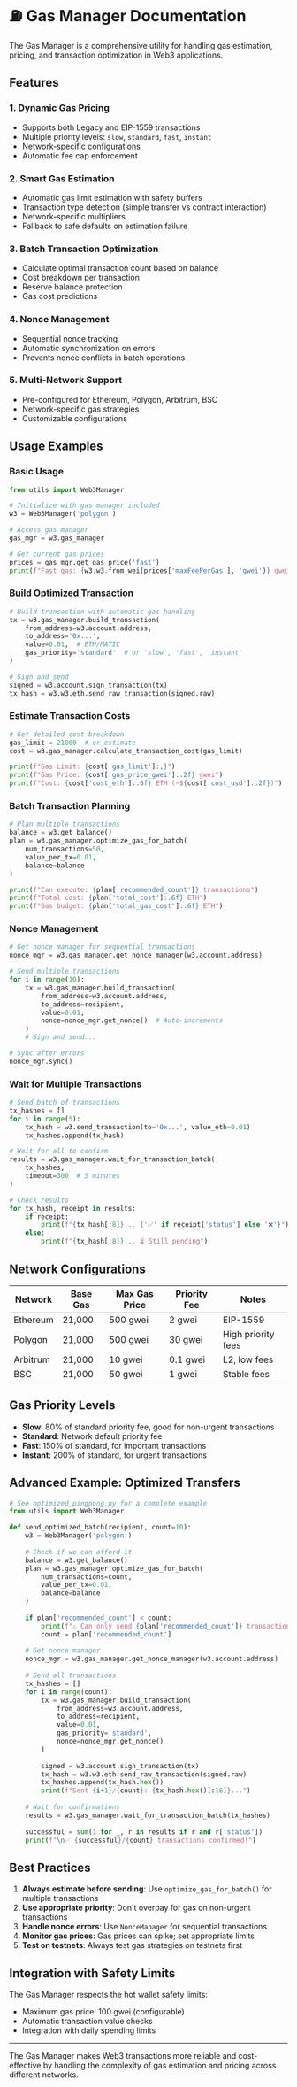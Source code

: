 # ⛽ Gas Manager Documentation

The Gas Manager is a comprehensive utility for handling gas estimation, pricing, and transaction optimization in Web3 applications.

## Features

### 1. **Dynamic Gas Pricing**
- Supports both Legacy and EIP-1559 transactions
- Multiple priority levels: `slow`, `standard`, `fast`, `instant`
- Network-specific configurations
- Automatic fee cap enforcement

### 2. **Smart Gas Estimation**
- Automatic gas limit estimation with safety buffers
- Transaction type detection (simple transfer vs contract interaction)
- Network-specific multipliers
- Fallback to safe defaults on estimation failure

### 3. **Batch Transaction Optimization**
- Calculate optimal transaction count based on balance
- Cost breakdown per transaction
- Reserve balance protection
- Gas cost predictions

### 4. **Nonce Management**
- Sequential nonce tracking
- Automatic synchronization on errors
- Prevents nonce conflicts in batch operations

### 5. **Multi-Network Support**
- Pre-configured for Ethereum, Polygon, Arbitrum, BSC
- Network-specific gas strategies
- Customizable configurations

## Usage Examples

### Basic Usage

```python
from utils import Web3Manager

# Initialize with gas manager included
w3 = Web3Manager('polygon')

# Access gas manager
gas_mgr = w3.gas_manager

# Get current gas prices
prices = gas_mgr.get_gas_price('fast')
print(f"Fast gas: {w3.w3.from_wei(prices['maxFeePerGas'], 'gwei')} gwei")
```

### Build Optimized Transaction

```python
# Build transaction with automatic gas handling
tx = w3.gas_manager.build_transaction(
    from_address=w3.account.address,
    to_address='0x...',
    value=0.01,  # ETH/MATIC
    gas_priority='standard'  # or 'slow', 'fast', 'instant'
)

# Sign and send
signed = w3.account.sign_transaction(tx)
tx_hash = w3.w3.eth.send_raw_transaction(signed.raw)
```

### Estimate Transaction Costs

```python
# Get detailed cost breakdown
gas_limit = 21000  # or estimate
cost = w3.gas_manager.calculate_transaction_cost(gas_limit)

print(f"Gas Limit: {cost['gas_limit']:,}")
print(f"Gas Price: {cost['gas_price_gwei']:.2f} gwei")
print(f"Cost: {cost['cost_eth']:.6f} ETH (~${cost['cost_usd']:.2f})")
```

### Batch Transaction Planning

```python
# Plan multiple transactions
balance = w3.get_balance()
plan = w3.gas_manager.optimize_gas_for_batch(
    num_transactions=50,
    value_per_tx=0.01,
    balance=balance
)

print(f"Can execute: {plan['recommended_count']} transactions")
print(f"Total cost: {plan['total_cost']:.6f} ETH")
print(f"Gas budget: {plan['total_gas_cost']:.6f} ETH")
```

### Nonce Management

```python
# Get nonce manager for sequential transactions
nonce_mgr = w3.gas_manager.get_nonce_manager(w3.account.address)

# Send multiple transactions
for i in range(10):
    tx = w3.gas_manager.build_transaction(
        from_address=w3.account.address,
        to_address=recipient,
        value=0.01,
        nonce=nonce_mgr.get_nonce()  # Auto-increments
    )
    # Sign and send...

# Sync after errors
nonce_mgr.sync()
```

### Wait for Multiple Transactions

```python
# Send batch of transactions
tx_hashes = []
for i in range(5):
    tx_hash = w3.send_transaction(to='0x...', value_eth=0.01)
    tx_hashes.append(tx_hash)

# Wait for all to confirm
results = w3.gas_manager.wait_for_transaction_batch(
    tx_hashes,
    timeout=300  # 5 minutes
)

# Check results
for tx_hash, receipt in results:
    if receipt:
        print(f"{tx_hash[:8]}... {'✅' if receipt['status'] else '❌'}")
    else:
        print(f"{tx_hash[:8]}... ⏳ Still pending")
```

## Network Configurations

| Network  | Base Gas | Max Gas Price | Priority Fee | Notes |
|----------|----------|---------------|--------------|-------|
| Ethereum | 21,000   | 500 gwei      | 2 gwei       | EIP-1559 |
| Polygon  | 21,000   | 500 gwei      | 30 gwei      | High priority fees |
| Arbitrum | 21,000   | 10 gwei       | 0.1 gwei     | L2, low fees |
| BSC      | 21,000   | 50 gwei       | 1 gwei       | Stable fees |

## Gas Priority Levels

- **Slow**: 80% of standard priority fee, good for non-urgent transactions
- **Standard**: Network default priority fee
- **Fast**: 150% of standard, for important transactions
- **Instant**: 200% of standard, for urgent transactions

## Advanced Example: Optimized Transfers

```python
# See optimized_pingpong.py for a complete example
from utils import Web3Manager

def send_optimized_batch(recipient, count=10):
    w3 = Web3Manager('polygon')
    
    # Check if we can afford it
    balance = w3.get_balance()
    plan = w3.gas_manager.optimize_gas_for_batch(
        num_transactions=count,
        value_per_tx=0.01,
        balance=balance
    )
    
    if plan['recommended_count'] < count:
        print(f"⚠️ Can only send {plan['recommended_count']} transactions")
        count = plan['recommended_count']
    
    # Get nonce manager
    nonce_mgr = w3.gas_manager.get_nonce_manager(w3.account.address)
    
    # Send all transactions
    tx_hashes = []
    for i in range(count):
        tx = w3.gas_manager.build_transaction(
            from_address=w3.account.address,
            to_address=recipient,
            value=0.01,
            gas_priority='standard',
            nonce=nonce_mgr.get_nonce()
        )
        
        signed = w3.account.sign_transaction(tx)
        tx_hash = w3.w3.eth.send_raw_transaction(signed.raw)
        tx_hashes.append(tx_hash.hex())
        print(f"Sent {i+1}/{count}: {tx_hash.hex()[:16]}...")
    
    # Wait for confirmations
    results = w3.gas_manager.wait_for_transaction_batch(tx_hashes)
    
    successful = sum(1 for _, r in results if r and r['status'])
    print(f"\n✅ {successful}/{count} transactions confirmed!")
```

## Best Practices

1. **Always estimate before sending**: Use `optimize_gas_for_batch()` for multiple transactions
2. **Use appropriate priority**: Don't overpay for gas on non-urgent transactions
3. **Handle nonce errors**: Use `NonceManager` for sequential transactions
4. **Monitor gas prices**: Gas prices can spike; set appropriate limits
5. **Test on testnets**: Always test gas strategies on testnets first

## Integration with Safety Limits

The Gas Manager respects the hot wallet safety limits:
- Maximum gas price: 100 gwei (configurable)
- Automatic transaction value checks
- Integration with daily spending limits

---

The Gas Manager makes Web3 transactions more reliable and cost-effective by handling the complexity of gas estimation and pricing across different networks.
